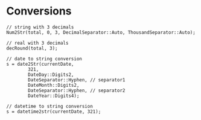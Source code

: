# Conversions

	// string with 3 decimals
	Num2Str(total, 0, 3, DecimalSeparator::Auto, ThousandSeparator::Auto);

	// real with 3 decimals
	decRound(total, 3);

	// date to string conversion
	s = date2Str(currentDate,
	        321,
	        DateDay::Digits2,	
	        DateSeparator::Hyphen, // separator1
	        DateMonth::Digits2,
	        DateSeparator::Hyphen, // separator2
	        DateYear::Digits4);
			
	// datetime to string conversion
	s = datetime2str(currentDate, 321);
